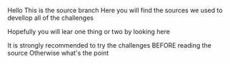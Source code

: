 Hello
This is the source branch
Here you will find the sources we used to devellop all of the challenges

Hopefully you will lear one thing or two by looking here

It is strongly recommended to try the challenges BEFORE reading the source
Otherwise what's the point
